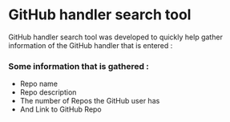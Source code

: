 # GitHub handler search tool

GitHub handler search tool was developed to quickly help gather information of the GitHub handler that is entered :


### Some information that is gathered : <br>
* Repo name
* Repo description
* The number of Repos the GitHub user has
* And Link to GitHub Repo
